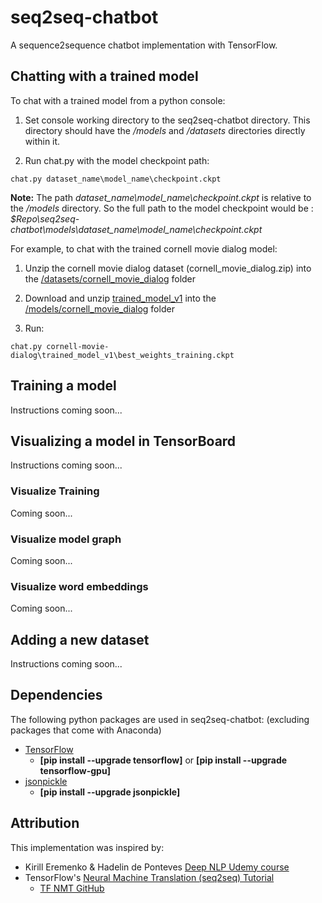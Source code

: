 # seq2seq-chatbot
A sequence2sequence chatbot implementation with TensorFlow.

## Chatting with a trained model
To chat with a trained model from a python console:

1. Set console working directory to the seq2seq-chatbot directory. This directory should have the */models* and */datasets* directories directly within it.

2. Run chat.py with the model checkpoint path:
```shell
chat.py dataset_name\model_name\checkpoint.ckpt
```

**Note:** The path *dataset_name\model_name\checkpoint.ckpt* is relative to the */models* directory. So the full path to the model checkpoint would be : *$Repo\seq2seq-chatbot\models\dataset_name\model_name\checkpoint.ckpt*

For example, to chat with the trained cornell movie dialog model:

1. Unzip the cornell movie dialog dataset (cornell_movie_dialog.zip) into the [/datasets/cornell_movie_dialog](https://github.com/AbrahamSanders/seq2seq-chatbot/tree/master/seq2seq-chatbot/datasets/cornell_movie_dialog) folder

2. Download and unzip [trained_model_v1](https://github.com/AbrahamSanders/seq2seq-chatbot/blob/master/seq2seq-chatbot/models/cornell_movie_dialog/README.md) into the [/models/cornell_movie_dialog](https://github.com/AbrahamSanders/seq2seq-chatbot/tree/master/seq2seq-chatbot/models/cornell_movie_dialog) folder

3. Run:
```shell
chat.py cornell-movie-dialog\trained_model_v1\best_weights_training.ckpt
```


## Training a model
Instructions coming soon...

## Visualizing a model in TensorBoard
Instructions coming soon...

### Visualize Training
Coming soon...

### Visualize model graph
Coming soon...

### Visualize word embeddings
Coming soon...

## Adding a new dataset
Instructions coming soon...

## Dependencies
The following python packages are used in seq2seq-chatbot:
(excluding packages that come with Anaconda)

- [TensorFlow](https://www.tensorflow.org/) 
  - **[pip install --upgrade tensorflow]** or **[pip install --upgrade tensorflow-gpu]**
- [jsonpickle](https://jsonpickle.github.io/)
  - **[pip install --upgrade jsonpickle]**
  
## Attribution
This implementation was inspired by:
- Kirill Eremenko & Hadelin de Ponteves [Deep NLP Udemy course](https://www.udemy.com/chatbot/)
- TensorFlow's [Neural Machine Translation (seq2seq) Tutorial](https://www.tensorflow.org/tutorials/seq2seq)
  - [TF NMT GitHub](https://github.com/tensorflow/nmt)
  
